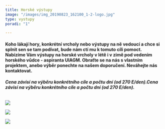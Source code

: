 ```yaml
---
title: Horské výstupy
image: "/images/img_20190823_162100_1-2-logo.jpg"
type: vystupy
poradi: "1"

---
```

#### **Koho lákají hory, konkrétní vrcholy nebo výstupy na ně vedoucí a chce si splnit sen se tam podívat, bude nám ctí mu k tomuto cíli pomoct. Nabízíme Vám výstupy na horské vrcholy v létě i v zimě pod vedením horského vůdce - aspiranta UIAGM. Obraťte se na nás s vlastním projektem, anebo výběr ponechte na našem doporučení. Neváhejte nás kontaktovat.**

###### **Cena závisí na výběru konkrétního cíle a počtu dní (od 270 E/den).Cena závisí na výběru konkrétního cíle a počtu dní (od 270 E/den).**

![](/images/img_20190722_104623-2-logo.jpg)

![](/images/img_20190921_123213_5.jpg)

![](/images/dscn2763.JPG)